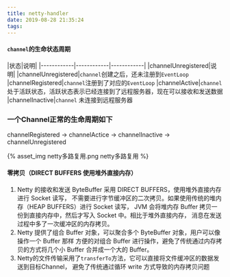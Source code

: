 ```yaml
---
title: netty-handler
date: 2019-08-28 21:35:24
tags:
---
```


#### `channel`的生命状态周期

|状态|说明|
|------------|------------|------------|
|channelUnregistered|说明|
|channelUnregistered|`channel`创建之后，还未注册到`EventLoop`
|channelRegistered|`channel`注册到了对应的`EventLoop`
|channelActive|`channel`处于活跃状态，活跃状态表示已经连接到了远程服务器，现在可以接收和发送数据
|channelInactive|`channel` 未连接到远程服务器
### 一个Channel正常的生命周期如下
channelRegistered -> channelActice -> channelInactive -> channelUnregistered

{% asset_img netty多路复用.png netty多路复用 %}


#### 零拷贝（DIRECT BUFFERS 使用堆外直接内存）

1. Netty 的接收和发送 ByteBuffer 采用 DIRECT BUFFERS，使用堆外直接内存进行 Socket 读写，
不需要进行字节缓冲区的二次拷贝。如果使用传统的堆内存（HEAP BUFFERS）进行 Socket 读写，
JVM 会将堆内存 Buffer 拷贝一份到直接内存中，然后才写入 Socket 中。相比于堆外直接内存，
消息在发送过程中多了一次缓冲区的内存拷贝。
2. Netty 提供了组合 Buffer 对象，可以聚合多个 ByteBuffer 对象，用户可以像操作一个 Buffer 那样
方便的对组合 Buffer 进行操作，避免了传统通过内存拷贝的方式将几个小 Buffer 合并成一个大的
Buffer。
3. Netty的文件传输采用了`transferTo`方法，它可以直接将文件缓冲区的数据发送到目标Channel，
避免了传统通过循环 write 方式导致的内存拷贝问题